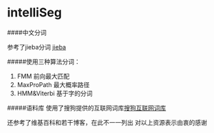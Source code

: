 intelliSeg
==========

####中文分词

参考了jieba分词 [jieba](https://github.com/fxsjy/jieba)

#####使用三种算法分词：
1. FMM 			前向最大匹配
2. MaxProPath 	最大概率路径
3. HMM&Viterbi	基于字的分词


#####语料库
使用了搜狗提供的互联网词库[搜狗互联网词库](http://www.sogou.com/labs/dl/w.html)


还参考了维基百科和若干博客，在此不一一列出
对以上资源表示由衷的感谢

